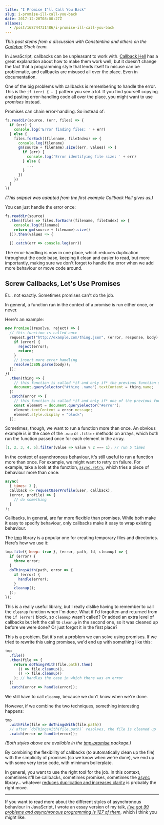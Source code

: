 ```yaml
---
title: "I Promise I'll Call You Back"
slug: i-promise-ill-call-you-back
date: 2017-12-20T08:00:27Z
aliases:
  - /post/168744731486/i-promise-ill-call-you-back
---
```


_This post stems from a discussion with Constantina and others on the [Codebar][] Slack team._

In JavaScript, callbacks can be unpleasant to work with. [Callback Hell][] has a great explanation about how to make them work well, but it doesn't change the fact that a programming style that lends itself to misuse can be problematic, and callbacks are misused all over the place. Even in documentation.

One of the big problems with callbacks is remembering to handle the error. This is the `if (err) { … }` pattern you see a lot. If you find yourself copying and pasting error-handling code all over the place, you might want to use _promises_ instead.

<!--more-->

Promises can chain error-handling. So instead of:

```javascript
fs.readdir(source, (err, files) => {
  if (err) {
    console.log('Error finding files: ' + err)
  } else {
    files.forEach((filename, fileIndex) => {
      console.log(filename)
      gm(source + filename).size((err, values) => {
        if (err) {
          console.log('Error identifying file size: ' + err)
        } else {
          ...
        }
      })
    })
  }
})
```

_(This snippet was adapted from the first example Callback Hell gives us.)_

You can just handle the error once:

```javascript
fs.readdir(source)
  .then(files => files.forEach((filename, fileIndex) => {
    console.log(filename)
    return gm(source + filename).size()
  })).then(values => {
      ...
  }).catch(err => console.log(err))
```

The error-handling is now in one place, which reduces duplication throughout the code base, keeping it clean and easier to read, but more importantly, making sure we don't forget to handle the error when we add more behaviour or move code around.

## Screw Callbacks, Let's Use Promises

Er… not exactly. Sometimes promises can't do the job.

In general, a function run in the context of a promise is run either once, or never.

Here's an example:

```javascript
new Promise((resolve, reject) => {
  // this function is called once
  request.get("http://example.com/thing.json", (error, response, body) => {
    if (error) {
      reject(error);
      return;
    }
    // insert more error handling
    resolve(JSON.parse(body));
  });
})
  .then(thing => {
    // this function is called *if and only if* the previous function succeeded
    document.querySelector("#thing .name").textContent = thing.name;
  })
  .catch(error => {
    // this function is called *if and only if* one of the previous functions failed
    const element = document.querySelector("#error");
    element.textContent = error.message;
    element.style.display = "block";
  });
```

Sometimes, though, we want to run a function more than once. An obvious example is in the case of the `.map` or `.filter` methods on arrays, which both run the function passed once for each element in the array.

```javascript
[1, 2, 3, 4, 5].filter(value => value % 2 === 1); // run 5 times
```

In the context of asynchronous behaviour, it's still useful to run a function more than once. For example, we might want to retry on failure. For example, take a look at the function, [`async.retry`][async.retry], which tries a piece of behaviour more than once:

```javascript
async(
  { times: 3 },
  callback => requestUserProfile(user, callback),
  (error, profile) => {
    // do something
  }
);
```

Callbacks, in general, are far more flexible than promises. While both make it easy to specify behaviour, only callbacks make it easy to wrap existing behaviour.

The [tmp][] library is a popular one for creating temporary files and directories. Here's how we use it:

```javascript
tmp.file({ keep: true }, (error, path, fd, cleanup) => {
  if (error) {
    throw error;
  }
  doThingsWith(path, error => {
    if (error) {
      handle(error);
    }
    cleanup();
  });
});
```

This is a really useful library, but I really dislike having to remember to call the `cleanup` function when I'm done. What if I'd forgotten and returned from the `if (error)` block, so `cleanup` wasn't called? Or added an extra level of callbacks but left the call to `cleanup` in the second one, so it was cleaned up before we were done? Or just forgot it in the first place?

This is a problem. But it's not a problem we can solve using promises. If we tried to rewrite this using promises, we'd end up with something like this:

```javascript
tmp
  .file()
  .then(file => {
    return doThingsWith(file.path).then(
      () => file.cleanup(),
      () => file.cleanup()
    ); // handles the case in which there was an error
  })
  .catch(error => handle(error));
```

We still have to call `cleanup`, because we don't know when we're done.

However, if we combine the two techniques, something interesting happens:

```javascript
tmp
  .withFile(file => doThingsWith(file.path))
  // after `doThingsWith(file.path)` resolves, the file is cleaned up
  .catch(error => handle(error));
```

_(Both styles above are available in the [tmp-promise][] package.)_

By combining the flexibility of callbacks (to automatically clean up the file) with the simplicity of promises (so we know when we're done), we end up with some very terse code, with minimum boilerplate.

In general, you want to use the right tool for the job. In this context, sometimes it'll be callbacks, sometimes promises, sometimes the [async][] library… whatever [reduces duplication and increases clarity][four elements of simple design] is probably the right move.

---

If you want to read more about the different styles of asynchronous behaviour in JavaScript, I wrote an essay version of my talk, _[I've got 99 problems and asynchronous programming is 127 of them][]_, which I think you might like.

[codebar]: https://codebar.io/
[callback hell]: http://callbackhell.com/
[async.retry]: https://caolan.github.io/async/docs.html#retry
[tmp]: https://www.npmjs.com/package/tmp
[tmp-promise]: https://www.npmjs.com/package/tmp-promise
[async]: https://caolan.github.io/async/
[four elements of simple design]: http://blog.jbrains.ca/permalink/the-four-elements-of-simple-design
[i've got 99 problems and asynchronous programming is 127 of them]: https://noodlesandwich.com/talks/99-problems/essay
